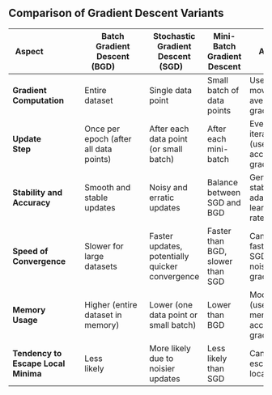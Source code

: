 ## Comparison of Gradient Descent Variants

| Aspect              | Batch Gradient Descent (BGD)         | Stochastic Gradient Descent (SGD)    | Mini-Batch Gradient Descent | AdamW |
|----------------------------------|-----------------------------------------|----------------------------------------|------------------------------------|--------|
| **Gradient Computation**     | Entire dataset             | Single data point  | Small batch of data points | Uses moving averages of gradients |
| **Update Step**         | Once per epoch (after all data points) | After each data point (or small batch) | After each mini-batch | Every iteration (uses accumulated gradients) |
| **Stability and Accuracy**    | Smooth and stable updates        | Noisy and erratic updates       | Balance between SGD and BGD | Generally stable with adaptive learning rates |
| **Speed of Convergence**     | Slower for large datasets        | Faster updates, potentially quicker convergence | Faster than BGD, slower than SGD | Can be faster than SGD for noisy gradients |
| **Memory Usage**         | Higher (entire dataset in memory)    | Lower (one data point or small batch) | Lower than BGD | Moderate (uses memory for accumulated gradients) |
| **Tendency to Escape Local Minima** | Less likely               | More likely due to noisier updates   | Less likely than SGD | Can aid in escaping local minima |